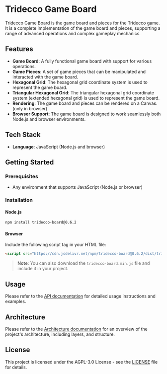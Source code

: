 # Tridecco Game Board

Tridecco Game Board is the game board and pieces for the Tridecco game. It is a complete implementation of the game board and pieces, supporting a range of advanced operations and complex gameplay mechanics.

## Features

- **Game Board**: A fully functional game board with support for various operations.
- **Game Pieces**: A set of game pieces that can be manipulated and interacted with the game board.
- **Hexagonal Grid**: The hexagonal grid coordinate system is used to represent the game board.
- **Triangular Hexagonal Grid**: The triangular hexagonal grid coordinate system (extended hexagonal grid) is used to represent the game board.
- **Rendering**: The game board and pieces can be rendered on a Canvas. (only in browser)
- **Browser Support**: The game board is designed to work seamlessly both Node.js and browser environments.

## Tech Stack

- **Language**: JavaScript (Node.js and browser)

## Getting Started

### Prerequisites

- Any environment that supports JavaScript (Node.js or browser)

### Installation

#### Node.js

```bash
npm install tridecco-board@0.6.2
```

#### Browser

Include the following script tag in your HTML file:

```html
<script src="https://cdn.jsdelivr.net/npm/tridecco-board@0.6.2/dist/tridecco-board.min.js"></script>
```

> **Note**: You can also download the `tridecco-board.min.js` file and include it in your project.

## Usage

Please refer to the [API documentation](docs/API.md) for detailed usage instructions and examples.

## Architecture

Please refer to the [Architecture documentation](docs/ARCHITECTURE.md) for an overview of the project's architecture, including layers, and structure.

## License

This project is licensed under the AGPL-3.0 License - see the [LICENSE](LICENSE) file for details.
